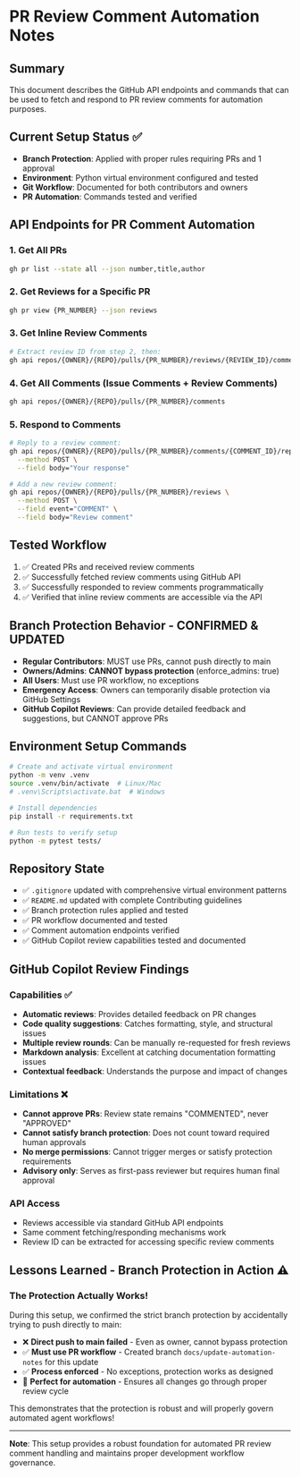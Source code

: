 # PR Review Comment Automation Notes

## Summary
This document describes the GitHub API endpoints and commands that can be used to fetch and respond to PR review comments for automation purposes.

## Current Setup Status ✅
- **Branch Protection**: Applied with proper rules requiring PRs and 1 approval
- **Environment**: Python virtual environment configured and tested
- **Git Workflow**: Documented for both contributors and owners
- **PR Automation**: Commands tested and verified

## API Endpoints for PR Comment Automation

### 1. Get All PRs
```bash
gh pr list --state all --json number,title,author
```

### 2. Get Reviews for a Specific PR
```bash
gh pr view {PR_NUMBER} --json reviews
```

### 3. Get Inline Review Comments
```bash
# Extract review ID from step 2, then:
gh api repos/{OWNER}/{REPO}/pulls/{PR_NUMBER}/reviews/{REVIEW_ID}/comments
```

### 4. Get All Comments (Issue Comments + Review Comments)
```bash
gh api repos/{OWNER}/{REPO}/pulls/{PR_NUMBER}/comments
```

### 5. Respond to Comments
```bash
# Reply to a review comment:
gh api repos/{OWNER}/{REPO}/pulls/{PR_NUMBER}/comments/{COMMENT_ID}/replies \
  --method POST \
  --field body="Your response"

# Add a new review comment:
gh api repos/{OWNER}/{REPO}/pulls/{PR_NUMBER}/reviews \
  --method POST \
  --field event="COMMENT" \
  --field body="Review comment"
```

## Tested Workflow
1. ✅ Created PRs and received review comments
2. ✅ Successfully fetched review comments using GitHub API
3. ✅ Successfully responded to review comments programmatically
4. ✅ Verified that inline review comments are accessible via the API

## Branch Protection Behavior - CONFIRMED & UPDATED
- **Regular Contributors**: MUST use PRs, cannot push directly to main
- **Owners/Admins**: **CANNOT bypass protection** (enforce_admins: true)
- **All Users**: Must use PR workflow, no exceptions
- **Emergency Access**: Owners can temporarily disable protection via GitHub Settings
- **GitHub Copilot Reviews**: Can provide detailed feedback and suggestions, but CANNOT approve PRs

## Environment Setup Commands
```bash
# Create and activate virtual environment
python -m venv .venv
source .venv/bin/activate  # Linux/Mac
# .venv\Scripts\activate.bat  # Windows

# Install dependencies
pip install -r requirements.txt

# Run tests to verify setup
python -m pytest tests/
```

## Repository State
- ✅ `.gitignore` updated with comprehensive virtual environment patterns
- ✅ `README.md` updated with complete Contributing guidelines
- ✅ Branch protection rules applied and tested
- ✅ PR workflow documented and tested
- ✅ Comment automation endpoints verified
- ✅ GitHub Copilot review capabilities tested and documented

## GitHub Copilot Review Findings
### Capabilities ✅
- **Automatic reviews**: Provides detailed feedback on PR changes
- **Code quality suggestions**: Catches formatting, style, and structural issues
- **Multiple review rounds**: Can be manually re-requested for fresh reviews
- **Markdown analysis**: Excellent at catching documentation formatting issues
- **Contextual feedback**: Understands the purpose and impact of changes

### Limitations ❌
- **Cannot approve PRs**: Review state remains "COMMENTED", never "APPROVED"
- **Cannot satisfy branch protection**: Does not count toward required human approvals
- **No merge permissions**: Cannot trigger merges or satisfy protection requirements
- **Advisory only**: Serves as first-pass reviewer but requires human final approval

### API Access
- Reviews accessible via standard GitHub API endpoints
- Same comment fetching/responding mechanisms work
- Review ID can be extracted for accessing specific review comments

## Lessons Learned - Branch Protection in Action ⚠️
### The Protection Actually Works!
During this setup, we confirmed the strict branch protection by accidentally trying to push directly to main:
- ❌ **Direct push to main failed** - Even as owner, cannot bypass protection
- ✅ **Must use PR workflow** - Created branch `docs/update-automation-notes` for this update  
- ✅ **Process enforced** - No exceptions, protection works as designed
- 🎯 **Perfect for automation** - Ensures all changes go through proper review cycle

This demonstrates that the protection is robust and will properly govern automated agent workflows!

---

**Note**: This setup provides a robust foundation for automated PR review comment handling and maintains proper development workflow governance.

